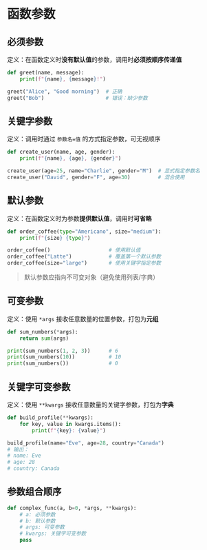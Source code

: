 # 函数参数

## 必须参数

定义：在函数定义时**没有默认值**的参数，调用时**必须按顺序传递值**

```python
def greet(name, message):
    print(f"{name}, {message}!")

greet("Alice", "Good morning")  # 正确
greet("Bob")                    # 错误：缺少参数
```

## 关键字参数

定义：调用时通过 `参数名=值` 的方式指定参数，可无视顺序

```python
def create_user(name, age, gender):
    print(f"{name}, {age}, {gender}")

create_user(age=25, name="Charlie", gender="M")  # 显式指定参数名
create_user("David", gender="F", age=30)         # 混合使用
```

## 默认参数

定义：在函数定义时为参数**提供默认值**，调用时**可省略**

```python
def order_coffee(type="Americano", size="medium"):
    print(f"{size} {type}")

order_coffee()                   # 使用默认值
order_coffee("Latte")            # 覆盖第一个默认参数
order_coffee(size="large")       # 使用关键字指定参数
```

> 默认参数应指向不可变对象（避免使用列表/字典）

## 可变参数

定义：使用 `*args` 接收任意数量的位置参数，打包为**元组**

```python
def sum_numbers(*args):
    return sum(args)

print(sum_numbers(1, 2, 3))      # 6
print(sum_numbers(10))           # 10
print(sum_numbers())             # 0
```

## 关键字可变参数

定义：使用 `**kwargs` 接收任意数量的关键字参数，打包为**字典**

```python
def build_profile(**kwargs):
    for key, value in kwargs.items():
        print(f"{key}: {value}")

build_profile(name="Eve", age=28, country="Canada")
# 输出：
# name: Eve
# age: 28
# country: Canada
```

## 参数组合顺序

```python
def complex_func(a, b=0, *args, **kwargs):
    # a: 必须参数
    # b: 默认参数
    # args: 可变参数
    # kwargs: 关键字可变参数
    pass
```



